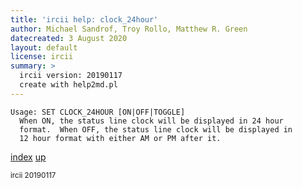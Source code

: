 ```yaml
---
title: 'ircii help: clock_24hour'
author: Michael Sandrof, Troy Rollo, Matthew R. Green
datecreated: 3 August 2020
layout: default
license: ircii
summary: >
  ircii version: 20190117
  create with help2md.pl
---
```

```
Usage: SET CLOCK_24HOUR [ON|OFF|TOGGLE]
  When ON, the status line clock will be displayed in 24 hour
  format.  When OFF, the status line clock will be displayed in
  12 hour format with either AM or PM after it.
```

[index](index.html)
[up](..)

<small> ircii 20190117 </small>
